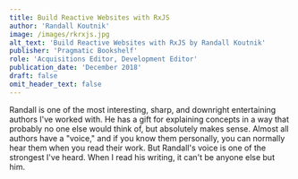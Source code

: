 ```yaml
---
title: Build Reactive Websites with RxJS
author: 'Randall Koutnik'
image: /images/rkrxjs.jpg
alt_text: 'Build Reactive Websites with RxJS by Randall Koutnik'
publisher: 'Pragmatic Bookshelf'
role: 'Acquisitions Editor, Development Editor'
publication_date: 'December 2018'
draft: false
omit_header_text: false
---
```

Randall is one of the most interesting, sharp, and downright entertaining authors I've worked with. He has a gift for explaining concepts in a way that probably no one else would think of, but absolutely makes sense. Almost all authors have a "voice," and if you know them personally, you can normally hear them when you read their work. But Randall's voice is one of the strongest I've heard. When I read his writing, it can't be anyone else but him.